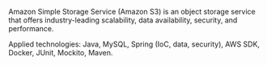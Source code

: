 Amazon Simple Storage Service (Amazon S3) is an object storage service that offers industry-leading scalability, data availability, security, and performance.

Applied technologies:
Java, MySQL, Spring (IoC, data, security), AWS SDK, Docker, JUnit, Mockito, Maven.